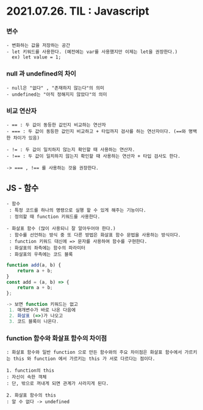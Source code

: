 # 2021.07.26. TIL : Javascript

### 변수
```
- 변화하는 값을 저장하는 공간
- let 키워드를 사용한다. (예전에는 var를 사용했지만 이제는 let을 권장한다.)
  ex) let value = 1;
```

### null 과 undefined의 차이
```
- null은 "없다" , "존재하지 않는다"의 의미
- undefined는 "아직 정해지지 않았다"의 의미
```

### 비교 연산자
```
- == : 두 값이 동등한 값인지 비교하는 연산자
- === : 두 값이 동등한 값인지 비교하고 + 타입까지 검사를 하는 연산자이다. (==와 명백한 차이가 있음)

- != : 두 값이 일치하지 않는지 확인할 때 사용하는 연산자.
- !== : 두 값이 일치하지 않는지 확인할 때 사용하는 연산자 + 타입 검사도 한다.

-> === , !== 를 사용하는 것을 권장한다.
```

## JS - 함수
```
- 함수
 : 특정 코드를 하나의 명령으로 실행 할 수 있게 해주는 기능이다.
 : 정의할 때 function 키워드를 사용한다.

- 화살표 함수 (많이 사용되니 잘 알아두어야 한다.)
 : 함수를 선언하는 방식 중 또 다른 방법은 화살표 함수 문법을 사용하는 방식이다.
 : function 키워드 대신에 => 문자를 사용하여 함수를 구현한다.
 : 화살표의 좌측에는 함수의 파라미터
 : 화살표의 우측에는 코드 블록
```

``` js
function add(a, b) {
    return a + b;
}
const add = (a, b) => {
    return a + b;
};

-> 보면 function 키워드는 없고
 1. 매개변수가 바로 나온 다음에
 2. 화살표 (=>)가 나오고
 3. 코드 블록이 나온다.
```


### function 함수와 화살표 함수의 차이점
```
: 화살표 함수와 일반 function 으로 만든 함수와의 주요 차이점은 화살표 함수에서 가르키는 this 와 function 에서 가르키는 this 가 서로 다르다는 점이다.

1. function의 this
: 자신이 속한 객체
: 단, 밖으로 꺼내게 되면 관계가 사라지게 된다.

2. 화살표 함수의 this
: 알 수 없다 -> undefined
```
